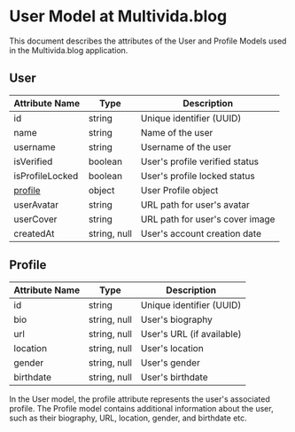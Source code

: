 # User Model at Multivida.blog

This document describes the attributes of the User and Profile Models used in the Multivida.blog application.

## User

| Attribute Name      | Type           | Description                           |
|---------------------|----------------|---------------------------------------|
| id                  | string         | Unique identifier (UUID)              |
| name                | string         | Name of the user                      |
| username            | string         | Username of the user                  |
| isVerified          | boolean        | User's profile verified status        |
| isProfileLocked     | boolean        | User's profile locked status          |
| [profile](#profile) | object         | User Profile object                   |
| userAvatar          | string         | URL path for user's avatar            |
| userCover           | string         | URL path for user's cover image       |
| createdAt           | string, null   | User's account creation date          |

## Profile

| Attribute Name      | Type           | Description                           |
|---------------------|----------------|---------------------------------------|
| id                  | string         | Unique identifier (UUID)              |
| bio                 | string, null   | User's biography                      |
| url                 | string, null   | User's URL (if available)             |
| location            | string, null   | User's location                       |
| gender              | string, null   | User's gender                         |
| birthdate           | string, null   | User's birthdate                      |

In the User model, the profile attribute represents the user's associated profile. The Profile model contains additional information about the user, such as their biography, URL, location, gender, and birthdate etc.
